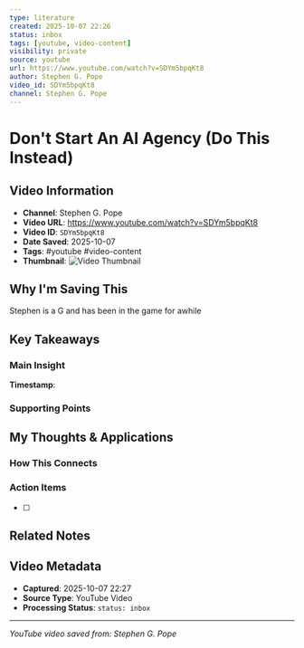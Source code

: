 ```yaml
---
type: literature
created: 2025-10-07 22:26
status: inbox
tags: [youtube, video-content]
visibility: private
source: youtube
url: https://www.youtube.com/watch?v=SDYm5bpqKt8
author: Stephen G. Pope
video_id: SDYm5bpqKt8
channel: Stephen G. Pope
---
```



# Don't Start An AI Agency (Do This Instead)

## Video Information
- **Channel**: Stephen G. Pope
- **Video URL**: https://www.youtube.com/watch?v=SDYm5bpqKt8
- **Video ID**: `SDYm5bpqKt8`
- **Date Saved**: 2025-10-07
- **Tags**: #youtube #video-content
- **Thumbnail**: ![Video Thumbnail](https://i.ytimg.com/vi/SDYm5bpqKt8/hqdefault.jpg)

## Why I'm Saving This
Stephen is a G and has been in the game for awhile

## Key Takeaways
<!-- As you watch, capture key points here -->

### Main Insight
> 

**Timestamp**: 

### Supporting Points
<!-- Add more as you watch -->

## My Thoughts & Applications

### How This Connects
<!-- Links to your existing knowledge -->

### Action Items
- [ ] 

## Related Notes
<!-- Add [[wiki-links]] as you make connections -->

## Video Metadata
<!-- Auto-filled for future reference -->
- **Captured**: 2025-10-07 22:27
- **Source Type**: YouTube Video
- **Processing Status**: `status: inbox`

---
*YouTube video saved from: Stephen G. Pope*
